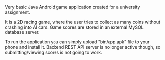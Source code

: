 Very basic Java Android game application created for a university assignment.

It is a 2D racing game, where the user tries to collect as many coins without crashing into AI cars. Game scores are stored in an external MySQL database server.

To run the application you can simply upload "bin/app.apk" file to your phone and install it. Backend REST API server is no longer active though, so submitting/viewing scores is not going to work.
